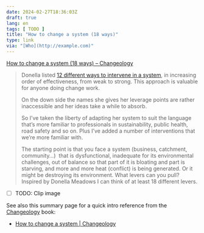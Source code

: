 ```yaml
---
date: 2024-02-27T18:36:03Z
draft: true
lang: en
tags: [ TODO ]
title: "How to change a system (18 ways)"
type: link
via: "[Who](http://example.com)"
---
```


[How to change a system (18 ways) – Changeology](https://www.enablingchange.com.au/blog/strategy-2/how-to-change-a-system/)

> Donella listed [12 different ways to intervene in a system](http://www.donellameadows.org/archives/leverage-points-places-to-intervene-in-a-system/), in increasing order of effectiveness, from weak to strong. This approach is valuable for anyone doing change work.
>
> On the down side the names she gives her leverage points are rather inaccessible and her ideas take a while to absorb.
>
> So I’ve taken the liberty of adapting her system to suit the language that’s more familiar to professionals in sustainability, public health, road safety and so on. Plus I’ve added a number of interventions that we’re more familiar with.
>
> The starting point is that you face a system (business, catchment, community…)  that is dysfunctional, inadequate for its environmental challenges, out of balance so that part of it is bloating and part is starving, and more and more heat (conflict) is being generated. Or it might be destroying its environment. What levers can you pull? Inspired by Donella Meadows I can think of at least 18 different levers.

* [ ] TODO: Clip image

See also this summary page for a quick intro reference from the [Changeology](https://www.enablingchange.com.au/htctw.php) book:

* [How to change a system | Changeology](https://www.enablingchange.com.au/systems.php)
